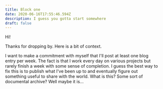 ```yaml
---
title: Block one
date: 2020-06-16T17:55:46.594Z
description: I guess you gotta start somewhere
draft: false
---
```


Hi!

Thanks for dropping by. Here is a bit of context.

I want to make a commitment with myself that I'll post at least one blog entry per week. The fact is that I work every day on various projects but rarely finish a week with some sense of completion. I guess the best way to fix this is to publish what I've been up to and eventually figure out something useful to share with the world. What is this? Some sort of documental archive? Well maybe it is...
